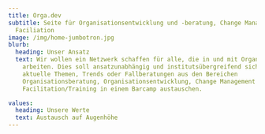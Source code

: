 ```yaml
---
title: Orga.dev
subtitle: Seite für Organisationsentwicklung und -beratung, Change Management,
  Faciliation
image: /img/home-jumbotron.jpg
blurb:
  heading: Unser Ansatz
  text: Wir wollen ein Netzwerk schaffen für alle, die in und mit Organisationen
    arbeiten. Dies soll ansatzunabhängig und institutsübergreifend sich über
    aktuelle Themen, Trends oder Fallberatungen aus den Bereichen
    Organisationsberatung, Organisationsentwicklung, Change Management und
    Facilitation/Training in einem Barcamp austauschen.

values:
  heading: Unsere Werte
  text: Austausch auf Augenhöhe
---
```

